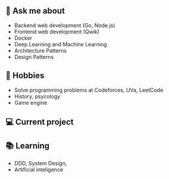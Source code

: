 
## 💬 Ask me about
- Backend web development (Go, Node.js)
- Frontend web development (Qwik)
- Docker
- Deep Learning and Machine Learning
- Architecture Patterns
- Design Patterns


## 📅 Hobbies
- Solve programming problems at Codeforces, UVa, LeetCode
- History, psycology
- Game engine

## 💻 Current project


## 📚 Learning
- DDD, System Design, 
- Artificial inteligence

